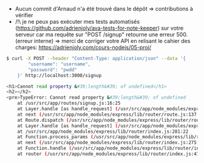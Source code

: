 - Aucun commit d'Arnaud n'a été trouvé dans le dépôt => contributions à vérifier
- /!\ je ne peux pas exécuter mes tests automatisés (https://github.com/adrienjoly/ava-tests-for-note-keeper) sur votre serveur car ma requête sur "POST /signup" retourne une erreur 500. (erreur interne) => merci de corriger votre API en relisant le cahier des charges: https://adrienjoly.com/cours-nodejs/05-proj/

```sh
$ curl -X POST --header "Content-Type: application/json" --data '{
        "username": "username",
        "password": "pwdd"
    }' http://localhost:3000/signup

<h1>Cannot read property &#39;length&#39; of undefined</h1>
<h2></h2>
<pre>TypeError: Cannot read property &#39;length&#39; of undefined
    at /usr/src/app/routes/signup.js:16:25
    at Layer.handle [as handle_request] (/usr/src/app/node_modules/express/lib/router/layer.js:95:5)
    at next (/usr/src/app/node_modules/express/lib/router/route.js:137:13)
    at Route.dispatch (/usr/src/app/node_modules/express/lib/router/route.js:112:3)
    at Layer.handle [as handle_request] (/usr/src/app/node_modules/express/lib/router/layer.js:95:5)
    at /usr/src/app/node_modules/express/lib/router/index.js:281:22
    at Function.process_params (/usr/src/app/node_modules/express/lib/router/index.js:335:12)
    at next (/usr/src/app/node_modules/express/lib/router/index.js:275:10)
    at Function.handle (/usr/src/app/node_modules/express/lib/router/index.js:174:3)
    at router (/usr/src/app/node_modules/express/lib/router/index.js:47:12)</pre>
```
